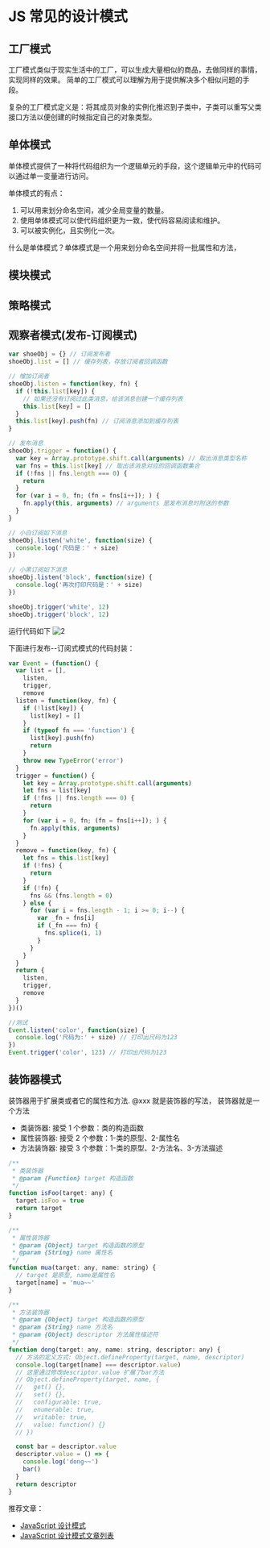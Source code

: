 # JS 常见的设计模式

## 工厂模式

工厂模式类似于现实生活中的工厂，可以生成大量相似的商品，去做同样的事情，实现同样的效果。
简单的工厂模式可以理解为用于提供解决多个相似问题的手段。

复杂的工厂模式定义是：将其成员对象的实例化推迟到子类中，子类可以重写父类接口方法以便创建的时候指定自己的对象类型。

## 单体模式

单体模式提供了一种将代码组织为一个逻辑单元的手段，这个逻辑单元中的代码可以通过单一变量进行访问。

单体模式的有点：

1. 可以用来划分命名空间，减少全局变量的数量。
2. 使用单体模式可以使代码组织更为一致，使代码容易阅读和维护。
3. 可以被实例化，且实例化一次。

什么是单体模式？单体模式是一个用来划分命名空间并将一批属性和方法，

## 模块模式

## 策略模式

## 观察者模式(发布-订阅模式)

```javascript
var shoeObj = {} // 订阅发布者
shoeObj.list = [] // 缓存列表，存放订阅者回调函数

// 增加订阅者
shoeObj.listen = function(key, fn) {
  if (!this.list[key]) {
    // 如果还没有订阅过此类消息，给该消息创建一个缓存列表
    this.list[key] = []
  }
  this.list[key].push(fn) // 订阅消息添加到缓存列表
}

// 发布消息
shoeObj.trigger = function() {
  var key = Array.prototype.shift.call(arguments) // 取出消息类型名称
  var fns = this.list[key] // 取出该消息对应的回调函数集合
  if (!fns || fns.length === 0) {
    return
  }
  for (var i = 0, fn; (fn = fns[i++]); ) {
    fn.apply(this, arguments) // arguments 是发布消息时附送的参数
  }
}

// 小白订阅如下消息
shoeObj.listen('white', function(size) {
  console.log('尺码是：' + size)
})

// 小黑订阅如下消息
shoeObj.listen('block', function(size) {
  console.log('再次打印尺码是：' + size)
})

shoeObj.trigger('white', 12)
shoeObj.trigger('block', 12)
```

运行代码如下
![2](https://raw.githubusercontent.com/ht1131589588/web-library/master/image/2.png)

下面进行发布--订阅式模式的代码封装：

```javascript
var Event = (function() {
  var list = [],
    listen,
    trigger,
    remove
  listen = function(key, fn) {
    if (!list[key]) {
      list[key] = []
    }
    if (typeof fn === 'function') {
      list[key].push(fn)
      return
    }
    throw new TypeError('error')
  }
  trigger = function() {
    let key = Array.prototype.shift.call(arguments)
    let fns = list[key]
    if (!fns || fns.length === 0) {
      return
    }
    for (var i = 0, fn; (fn = fns[i++]); ) {
      fn.apply(this, arguments)
    }
  }
  remove = function(key, fn) {
    let fns = this.list[key]
    if (!fns) {
      return
    }
    if (!fn) {
      fns && (fns.length = 0)
    } else {
      for (var i = fns.length - 1; i >= 0; i--) {
        var _fn = fns[i]
        if (_fn === fn) {
          fns.splice(i, 1)
        }
      }
    }
  }
  return {
    listen,
    trigger,
    remove
  }
})()

//测试
Event.listen('color', function(size) {
  console.log('尺码为:' + size) // 打印出尺码为123
})
Event.trigger('color', 123) // 打印出尺码为123
```

## 装饰器模式

装饰器用于扩展类或者它的属性和方法. @xxx 就是装饰器的写法， 装饰器就是一个方法

- 类装饰器: 接受 1 个参数：类的构造函数
- 属性装饰器: 接受 2 个参数：1-类的原型、2-属性名
- 方法装饰器: 接受 3 个参数：1-类的原型、2-方法名、3-方法描述

```javascript
/**
 * 类装饰器
 * @param {Function} target 构造函数
 */
function isFoo(target: any) {
  target.isFoo = true
  return target
}

/**
 * 属性装饰器
 * @param {Object} target 构造函数的原型
 * @param {String} name 属性名
 */
function mua(target: any, name: string) {
  // target 是原型, name是属性名
  target[name] = 'mua~~'
}

/**
 * 方法装饰器
 * @param {Object} target 构造函数的原型
 * @param {String} name 方法名
 * @param {Object} descriptor 方法属性描述符
 */
function dong(target: any, name: string, descriptor: any) {
  // 方法的定义方式: Object.defineProperty(target, name, descriptor)
  console.log(target[name] === descriptor.value)
  // 这里通过修改descriptor.value 扩展了bar方法
  // Object.defineProperty(target, name, {
  //   get() {},
  //   set() {},
  //   configurable: true,
  //   enumerable: true,
  //   writable: true,
  //   value: function() {}
  // })

  const bar = descriptor.value
  descriptor.value = () => {
    console.log('dong~~')
    bar()
  }
  return descriptor
}
```

推荐文章：

- [JavaScript 设计模式](http://www.cnblogs.com/tugenhua0707/p/5198407.html#_labe0)
- [JavaScript 设计模式文章列表](http://www.cnblogs.com/bfwbfw/category/1090942.html)
